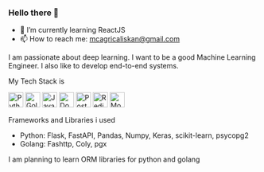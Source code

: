 ### Hello there 👋

<!--
**mcagricaliskan/mcagricaliskan** is a ✨ _special_ ✨ repository because its `README.md` (this file) appears on your GitHub profile.

Here are some ideas to get you started:

- 🔭 I’m currently working on ...
- 👯 I’m looking to collaborate on ...
- 🤔 I’m looking for help with ...
- 💬 Ask me about ...
- 😄 Pronouns: ...
- ⚡ Fun fact: ...
-->

- 🌱 I’m currently learning ReactJS
- 📫 How to reach me: mcagricaliskan@gmail.com


I am passionate about deep learning. I want to be a good Machine Learning Engineer. I also like to develop end-to-end systems.

My Tech Stack is

<p>
<img height=30px alt="Python" src="https://img.stackshare.io/service/993/pUBY5pVj.png"/>
<img height=30px alt="Golang" src="https://img.stackshare.io/service/1005/O6AczwfV_400x400.png"/>
<img height=30px alt="Javascript" src="https://img.stackshare.io/service/1209/javascript.jpeg"/>
<img height=30px alt="Docker" src="https://img.stackshare.io/service/586/n4u37v9t_400x400.png"/>
<img height=30px alt="Postgresql" src="https://img.stackshare.io/service/1028/ASOhU5xJ.png"/>
<img height=30px alt="Redis" src="https://img.stackshare.io/service/1031/redis.png"/>
<img height=30px alt="Mongodb" src="https://img.stackshare.io/service/1030/leaf-360x360.png"/>
</p>

Frameworks and Libraries i used

- Python: Flask, FastAPI, Pandas, Numpy, Keras, scikit-learn, psycopg2
- Golang: Fashttp, Coly, pgx

I am planning to learn ORM libraries for python and golang
